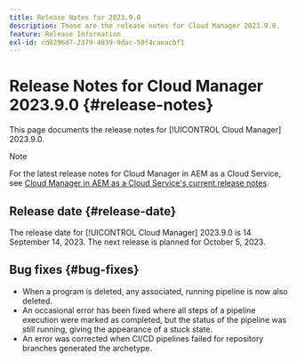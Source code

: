 ```yaml
---
title: Release Notes for 2023.9.0
description: These are the release notes for Cloud Manager 2023.9.0.
feature: Release Information
exl-id: cd8296d7-2379-4839-9dac-59f4caeacbf1
---
```

# Release Notes for Cloud Manager 2023.9.0 {#release-notes}

This page documents the release notes for [!UICONTROL Cloud Manager] 2023.9.0.

>[!NOTE]
>
>For the latest release notes for Cloud Manager in AEM as a Cloud Service, see [Cloud Manager in AEM as a Cloud Service's current release notes](https://experienceleague.adobe.com/docs/experience-manager-cloud-service/content/implementing/using-cloud-manager/release-notes-cloud-manager/release-notes-cm-current.html).

## Release date {#release-date}

The release date for [!UICONTROL Cloud Manager] 2023.9.0 is 14 September 14, 2023. The next release is planned for October 5, 2023.

## Bug fixes {#bug-fixes}

* When a program is deleted, any associated, running pipeline is now also deleted.
* An occasional error has been fixed where all steps of a pipeline execution were marked as completed, but the status of the pipeline was still running, giving the appearance of a stuck state.
* An error was corrected when CI/CD pipelines failed for repository branches generated the archetype.
